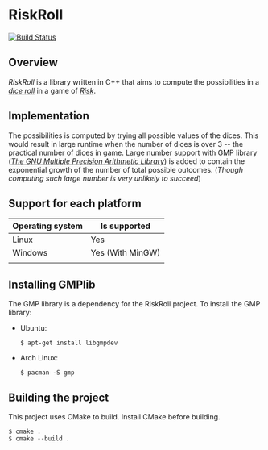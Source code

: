 # RiskRoll

[![Build Status](https://travis-ci.com/FearlessSniper/RiskRoll.svg?branch=master)](https://travis-ci.com/FearlessSniper/RiskRoll)

## Overview
*RiskRoll* is a library written in C++ that aims to compute the possibilities in a *[dice roll]([2])* in a game of *[Risk][1]*.

## Implementation
The possibilities is computed by trying all possible values of the dices. This would result in large runtime when the number of dices is over 3 -- the practical number of dices in game. Large number support with GMP library ([*The GNU Multiple Precision Arithmetic Library*][3]) is added to contain the exponential growth of the number of total possible outcomes. (*Though computing such large number is very unlikely to succeed*)

## Support for each platform

| Operating system | Is supported     |
|------------------|------------------|
| Linux            | Yes              |
| Windows          | Yes (With MinGW) |
|                  |                  |

## Installing GMPlib
The GMP library is a dependency for the RiskRoll project. To install the GMP library:
- Ubuntu:
    ```Shell
    $ apt-get install libgmpdev
    ```
- Arch Linux:
    ```Shell
    $ pacman -S gmp
    ```

## Building the project
This project uses CMake to build. Install CMake before building.
```Shell
$ cmake .
$ cmake --build .
```

[1]: <https://en.wikipedia.org/wiki/Risk_(game)>
[2]: <https://en.wikipedia.org/wiki/Risk_(game)#Gameplay>
[3]: <https://gmplib.org/> "The GNU MP Bignum Library"
